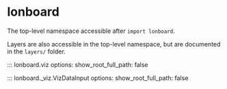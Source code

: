 # lonboard

The top-level namespace accessible after `import lonboard`.

Layers are also accessible in the top-level namespace, but are documented in the `layers/` folder.

::: lonboard.viz
    options:
      show_root_full_path: false

::: lonboard._viz.VizDataInput
    options:
      show_root_full_path: false
